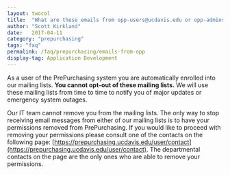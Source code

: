 ```yaml
---
layout: twocol
title:  "What are these emails from opp-users@ucdavis.edu or opp-admins@ucdavis.edu?"
author: "Scott Kirkland"
date:   2017-04-11
category: "prepurchasing"
tags: "faq"
permalink: /faq/prepurchasing/emails-from-opp
display-tag: Application Development
---
```


As a user of the PrePurchasing system you are automatically enrolled into our mailing lists. **You cannot opt-out of these mailing lists.**  We will use these mailing lists from time to time to notify you of major updates or emergency system outages.

Our IT team cannot remove you from the mailing lists.  The only way to stop receiving email messages from either of our mailing lists is to have your permissions removed from PrePurchasing.  If you would like to proceed with removing your permissions please consult one of the contacts on the following page: [https://prepurchasing.ucdavis.edu/user/contact](https://prepurchasing.ucdavis.edu/user/contact). The departmental contacts on the page are the only ones who are able to remove your permissions.
